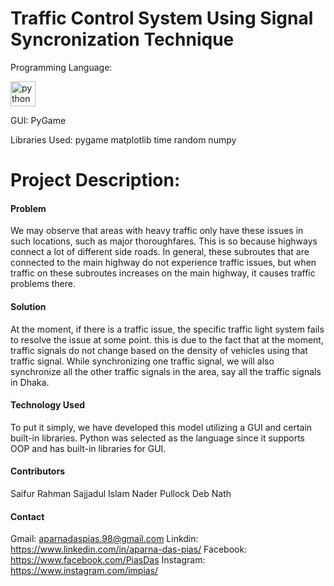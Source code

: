 # Traffic Control System Using Signal Syncronization Technique
Programming Language:

<img src='https://user-images.githubusercontent.com/104611659/218259989-ba7b912e-c09a-4506-802b-5b28dc14243e.png' alt='python' height='40'>

GUI: PyGame

Libraries Used:
pygame
matplotlib
time
random
numpy

# Project Description:

#### Problem
We may observe that areas with heavy traffic only have these issues in such locations, such as major thoroughfares. This is so because highways connect a lot of different side roads. In general, these subroutes that are connected to the main highway do not experience traffic issues, but when traffic on these subroutes increases on the main highway, it causes traffic problems there.

#### Solution
At the moment, if there is a traffic issue, the specific traffic light system fails to resolve the issue at some point. this is due to the fact that at the moment, traffic signals do not change based on the density of vehicles using that traffic signal. While synchronizing one traffic signal, we will also synchronize all the other traffic signals in the area, say all the traffic signals in Dhaka.

#### Technology Used
To put it simply, we have developed this model utilizing a GUI and certain built-in libraries. Python was selected as the language since it supports OOP and has built-in libraries for GUI.

#### Contributors
Saifur Rahman
Sajjadul Islam Nader
Pullock Deb Nath

#### Contact
Gmail: aparnadaspias.98@gmail.com
Linkdin: https://www.linkedin.com/in/aparna-das-pias/
Facebook: https://www.facebook.com/PiasDas
Instagram: https://www.instagram.com/impias/


